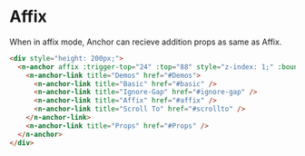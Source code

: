 # Affix

When in affix mode, Anchor can recieve addition props as same as Affix.

```html
<div style="height: 200px;">
  <n-anchor affix :trigger-top="24" :top="88" style="z-index: 1;" :bound="24">
    <n-anchor-link title="Demos" href="#Demos">
      <n-anchor-link title="Basic" href="#basic" />
      <n-anchor-link title="Ignore-Gap" href="#ignore-gap" />
      <n-anchor-link title="Affix" href="#affix" />
      <n-anchor-link title="Scroll To" href="#scrollto" />
    </n-anchor-link>
    <n-anchor-link title="Props" href="#Props" />
  </n-anchor>
</div>
```
